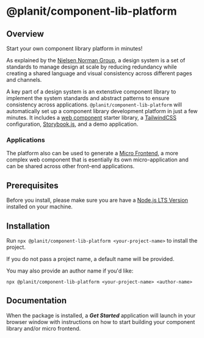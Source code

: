 # @planit/component-lib-platform

## Overview
Start your own component library platform in minutes!

As explained by the [Nielsen Norman Group](https://www.nngroup.com/articles/design-systems-101/), a design system is a set of standards to manage design at scale by reducing redundancy while creating a shared language and visual consistency across different pages and channels.

A key part of a design system is an extenstive component library to implement the system standards and abstract patterns to ensure consistency across applications. `@planit/component-lib-platform` will automatically set up a component library development platform in just a few minutes. It includes a [web component](https://developer.mozilla.org/en-US/docs/Web/Web_Components) starter library, a [TailwindCSS](https://tailwindcss.com/) configuration, [Storybook.js](https://storybook.js.org/), and a demo application.

### Applications

The platform also can be used to generate a [Micro Frontend](https://micro-frontends.org/), a more complex web component that is esentially its own micro-application and can be shared across other front-end applications. 

## Prerequisites 

Before you install, please make sure you are have a [Node.js LTS Version](https://nodejs.org/en/about/releases/) installed on your machine.

## Installation

Run `npx @planit/component-lib-platform <your-project-name>` to install the project.

If you do not pass a project name, a default name will be provided.

You may also provide an author name if you'd like:

`npx @planit/component-lib-platform <your-project-name> <author-name>`

## Documentation

When the package is installed, a ***Get Started*** application will launch in your browser window with instructions on how to start building your component library and/or micro frontend.


